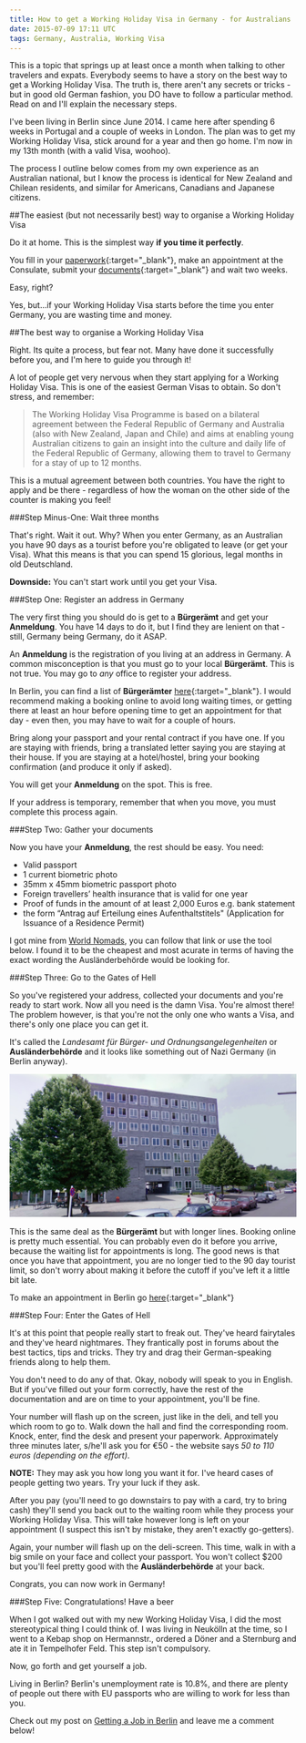 ```yaml
---
title: How to get a Working Holiday Visa in Germany - for Australians
date: 2015-07-09 17:11 UTC
tags: Germany, Australia, Working Visa
---
```


This is a topic that springs up at least once a month when talking to other travelers and expats. Everybody seems to have a story on the best way to get a Working Holiday Visa. The truth is, there aren't any secrets or tricks - but in good old German fashion, you DO have to follow a particular method. Read on and I'll explain the necessary steps.   

I've been living in Berlin since June 2014. I came here after spending 6 weeks in Portugal and a couple of weeks in London. The plan was to get my Working Holiday Visa, stick around for a year and then go home. I'm now in my 13th month (with a valid Visa, woohoo).

The process I outline below comes from my own experience as an Australian national, but I know the process is identical for New Zealand and Chilean residents, and similar for Americans, Canadians and Japanese citizens.

##The easiest (but not necessarily best) way to organise a Working Holiday Visa

Do it at home. This is the simplest way **if you time it perfectly**.

You fill in your [paperwork](http://www.australien.diplo.de/contentblob/3975340/Daten/4777782/FormularDVisum.pdf){:target="_blank"}, make an appointment at the Consulate, submit your [documents](http://www.australien.diplo.de/Vertretung/australien/en/Visa/Working-Holiday.html){:target="_blank"} and wait two weeks.

Easy, right?

Yes, but...if your Working Holiday Visa starts before the time you enter Germany, you are wasting time and money.

##The best way to organise a Working Holiday Visa

Right. Its quite a process, but fear not. Many have done it successfully before you, and I'm here to guide you through it!

A lot of people get very nervous when they start applying for a Working Holiday Visa. This is one of the easiest German Visas to obtain. So don't stress, and remember:

> The Working Holiday Visa Programme is based on a bilateral agreement between the Federal Republic of Germany and Australia (also with New Zealand, Japan and Chile) and aims at enabling young Australian citizens to gain an insight into the culture and daily life of the Federal Republic of Germany, allowing them to travel to Germany for a stay of up to 12 months.

This is a mutual agreement between both countries. You have the right to apply and be there - regardless of how the woman on the other side of the counter is making you feel!

###Step Minus-One: Wait three months

That's right. Wait it out. Why? When you enter Germany, as an Australian you have 90 days as a tourist before you're obligated to leave (or get your Visa). What this means is that you can spend 15 glorious, legal months in old Deutschland.

**Downside:** You can't start work until you get your Visa.

###Step One: Register an address in Germany

The very first thing you should do is get to a **Bürgerämt** and get your **Anmeldung**. You have 14 days to do it, but I find they are lenient on that - still, Germany being Germany, do it ASAP.

An **Anmeldung** is the registration of you living at an address in Germany. A common misconception is that you must go to your local **Bürgerämt**. This is not true. You may go to *any* office to register your address.

In Berlin, you can find a list of **Bürgerämter** [here](https://service.berlin.de/standorte/buergeraemter/){:target="_blank"}. I would recommend making a booking online to avoid long waiting times, or getting there at least an hour before opening time to get an appointment for that day - even then, you may have to wait for a couple of hours.

Bring along your passport and your rental contract if you have one. If you are staying with friends, bring a translated letter saying you are staying at their house. If you are staying at a hotel/hostel, bring your booking confirmation (and produce it only if asked).

You will get your **Anmeldung** on the spot. This is free.

If your address is temporary, remember that when you move, you must complete this process again.

###Step Two: Gather your documents

Now you have your **Anmeldung**, the rest should be easy. You need:

- Valid passport
- 1 current biometric photo
- 35mm x 45mm biometric passport photo
- Foreign travellers’ health insurance that is valid for one year
- Proof of funds in the amount of at least 2,000 Euros e.g. bank statement
- the form “Antrag auf Erteilung eines Aufenthaltstitels" (Application for Issuance of a Residence Permit)


I got mine from <a href="//www.worldnomads.com/Turnstile/AffiliateLink?partnerCode=GC4824j492d&source=&path=https://www.worldnomads.com&utm_source=GC4824j492d&utm_content=link" >World Nomads</a>, you can follow that link or use the tool below. I found it to be the cheapest and most acurate in terms of having the exact wording the Ausländerbehörde would be looking for.

<script type='text/javascript' src='https://www.worldnomads.com/Partner/GetPartnerWidget?partnerCode=GC4824j492d&source=&loadWithPanelExpanded=true&cssVariant=landscape' async ></script>
<div id='wn-insurance-quote-editor'></div>


###Step Three: Go to the Gates of Hell

So you've registered your address, collected your documents and you're ready to start work. Now all you need is the damn Visa. You're almost there! The problem however, is that you're not the only one who wants a Visa, and there's only one place you can get it.

It's called the *Landesamt für Bürger- und Ordnungsangelegenheiten* or **Ausländerbehörde** and it looks like something out of Nazi Germany (in Berlin anyway).

![Ausländerbehörde](../images/auslandebehorde.png)

This is the same deal as the **Bürgerämt** but with longer lines. Booking online is pretty much essential. You can probably even do it before you arrive, because the waiting list for appointments is long. The good news is that once you have that appointment, you are no longer tied to the 90 day tourist limit, so don't worry about making it before the cutoff if you've left it a little bit late.

To make an appointment in Berlin go [here](https://formular.berlin.de/xima-forms-29/nextpage/f2afb9c3-a3fa-4a68-9bdd-802d090edfa9/;jsessionid=F03AD6D614881368ADC616376E4F52F9){:target="_blank"}

###Step Four: Enter the Gates of Hell

It's at this point that people really start to freak out. They've heard fairytales and they've heard nightmares. They frantically post in forums about the best tactics, tips and tricks. They try and drag their German-speaking friends along to help them.

You don't need to do any of that. Okay, nobody will speak to you in English. But if you've filled out your form correctly, have the rest of the documentation and are on time to your appointment, you'll be fine.

Your number will flash up on the screen, just like in the deli, and tell you which room to go to. Walk down the hall and find the corresponding room. Knock, enter, find the desk and present your paperwork. Approximately three minutes later, s/he'll ask you for €50 - the website says *50 to 110 euros (depending on the effort)*.

**NOTE:** They may ask you how long you want it for. I've heard cases of people getting two years. Try your luck if they ask.

After you pay (you'll need to go downstairs to pay with a card, try to bring cash) they'll send you back out to the waiting room while they process your Working Holiday Visa. This will take however long is left on your appointment (I suspect this isn't by mistake, they aren't exactly go-getters).

Again, your number will flash up on the deli-screen. This time, walk in with a big smile on your face and collect your passport. You won't collect $200 but you'll feel pretty good with the **Ausländerbehörde** at your back.

Congrats, you can now work in Germany!

###Step Five: Congratulations! Have a beer

When I got walked out with my new Working Holiday Visa, I did the most stereotypical thing I could think of. I was living in Neukölln at the time, so I went to a Kebap shop on Hermannstr., ordered a Döner and a Sternburg and ate it in Tempelhofer Feld. This step isn't compulsory.

Now, go forth and get yourself a job.

Living in Berlin? Berlin's unemployment rate is 10.8%, and there are plenty of people out there with EU passports who are willing to work for less than you.

Check out my post on [Getting a Job in Berlin](/getting_a_job_in_berlin) and leave me a comment below!
